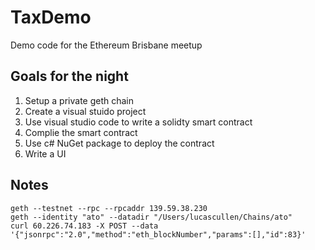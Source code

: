 # TaxDemo
Demo code for the Ethereum Brisbane meetup

## Goals for the night
1. Setup a private geth chain
2. Create a visual stuido project
3. Use visual studio code to write a solidty smart contract
4. Complie the smart contract
5. Use c# NuGet package to deploy the contract
6. Write a UI

## Notes
```
geth --testnet --rpc --rpcaddr 139.59.38.230
geth --identity "ato" --datadir "/Users/lucascullen/Chains/ato"
curl 60.226.74.183 -X POST --data '{"jsonrpc":"2.0","method":"eth_blockNumber","params":[],"id":83}'
```
